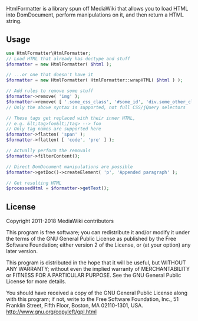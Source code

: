 HtmlFormatter is a library spun off MediaWiki that allows you to load HTML into DomDocument, perform manipulations on it, and then return a HTML string.

Usage
-----

```php
use HtmlFormatter\HtmlFormatter;
// Load HTML that already has doctype and stuff
$formatter = new HtmlFormatter( $html );

// ...or one that doesn't have it
$formatter = new HtmlFormatter( HtmlFormatter::wrapHTML( $html ) );

// Add rules to remove some stuff
$formatter->remove( 'img' );
$formatter->remove( [ '.some_css_class', '#some_id', 'div.some_other_class' ] );
// Only the above syntax is supported, not full CSS/jQuery selectors

// These tags get replaced with their inner HTML,
// e.g. &lt;tag>foo&lt;/tag> --> foo
// Only tag names are supported here
$formatter->flatten( 'span' );
$formatter->flatten( [ 'code', 'pre' ] );

// Actually perform the removals
$formatter->filterContent();

// Direct DomDocument manipulations are possible
$formatter->getDoc()->createElement( 'p', 'Appended paragraph' );

// Get resulting HTML
$processedHtml = $formatter->getText();
```

License
-------
Copyright 2011-2018 MediaWiki contributors

This program is free software; you can redistribute it and/or modify
it under the terms of the GNU General Public License as published by
the Free Software Foundation; either version 2 of the License, or
(at your option) any later version.

This program is distributed in the hope that it will be useful,
but WITHOUT ANY WARRANTY; without even the implied warranty of
MERCHANTABILITY or FITNESS FOR A PARTICULAR PURPOSE. See the
GNU General Public License for more details.

You should have received a copy of the GNU General Public License along
with this program; if not, write to the Free Software Foundation, Inc.,
51 Franklin Street, Fifth Floor, Boston, MA 02110-1301, USA.
<http://www.gnu.org/copyleft/gpl.html>
